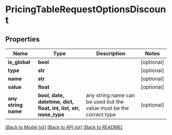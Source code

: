 # PricingTableRequestOptionsDiscount


## Properties
Name | Type | Description | Notes
------------ | ------------- | ------------- | -------------
**is_global** | **bool** |  | [optional] 
**type** | **str** |  | [optional] 
**name** | **str** |  | [optional] 
**value** | **float** |  | [optional] 
**any string name** | **bool, date, datetime, dict, float, int, list, str, none_type** | any string name can be used but the value must be the correct type | [optional]

[[Back to Model list]](../README.md#documentation-for-models) [[Back to API list]](../README.md#documentation-for-api-endpoints) [[Back to README]](../README.md)


